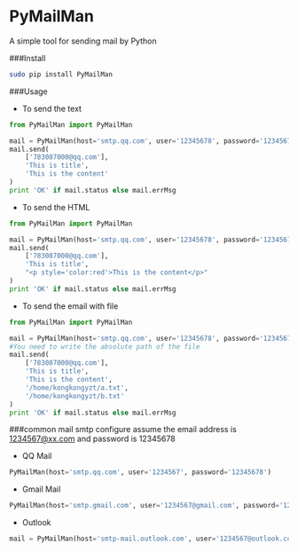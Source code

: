 PyMailMan
===
A simple tool for sending mail by Python

###Install
```sh
sudo pip install PyMailMan
```

###Usage
+ To send the text

```python
from PyMailMan import PyMailMan

mail = PyMailMan(host='smtp.qq.com', user='12345678', password='12345678')
mail.send(
    ['783087000@qq.com'], 
    'This is title', 
    'This is the content'
)
print 'OK' if mail.status else mail.errMsg
```

+ To send the HTML

```python
from PyMailMan import PyMailMan

mail = PyMailMan(host='smtp.qq.com', user='12345678', password='12345678')
mail.send(
    ['783087000@qq.com'],
    'This is title', 
    "<p style='color:red'>This is the content</p>"
)
print 'OK' if mail.status else mail.errMsg
```

+ To send the email with file

```python
from PyMailMan import PyMailMan

mail = PyMailMan(host='smtp.qq.com', user='12345678', password='12345678')
#You need to write the absolute path of the file
mail.send(
    ['783087000@qq.com'], 
    'This is title', 
    'This is the content',
    '/home/kongkongyzt/a.txt',
    '/home/kongkongyzt/b.txt'
)
print 'OK' if mail.status else mail.errMsg
```

###common mail smtp configure
assume the email address is 1234567@xx.com and password is 12345678

+ QQ Mail

```python
PyMailMan(host='smtp.qq.com', user='1234567', password='12345678')
```

+ Gmail Mail

```python
PyMailMan(host='smtp.gmail.com', user='1234567@gmail.com', password='12345678')
```

+ Outlook

```python
mail = PyMailMan(host='smtp-mail.outlook.com', user='1234567@outlook.com', password='12345678')
```